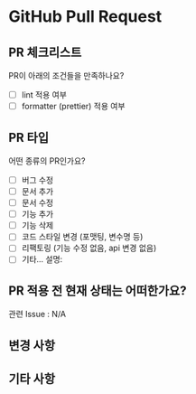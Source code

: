 # GitHub Pull Request

## PR 체크리스트

PR이 아래의 조건들을 만족하나요?

<!-- "x"를 괄호안에 추가하여 체크 해주세요. -->

- [ ] lint 적용 여부
- [ ] formatter (prettier) 적용 여부

## PR 타입

어떤 종류의 PR인가요?

<!-- "x"를 괄호안에 추가하여 하나 이상을 선택 해주세요. -->

- [ ] 버그 수정
- [ ] 문서 추가
- [ ] 문서 수정
- [ ] 기능 추가
- [ ] 기능 삭제
- [ ] 코드 스타일 변경 (포맷팅, 변수명 등)
- [ ] 리팩토링 (기능 수정 없음, api 변경 없음)
- [ ] 기타... 설명:

## PR 적용 전 현재 상태는 어떠한가요?

<!--
PR 적용 전 현재 상태 중 어느 부분을 고친건지 설명해 주세요.
만약 관련 issue가 있다면 번호를 추가해주세요.
-->

관련 Issue : N/A

## 변경 사항

<!-- ex) 로그인 시, 구글 소셜 로그인 기능을 추가 했습니다. -->

## 기타 사항
